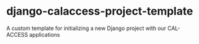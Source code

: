 # django-calaccess-project-template
A custom template for initializing a new Django project with our CAL-ACCESS applications

